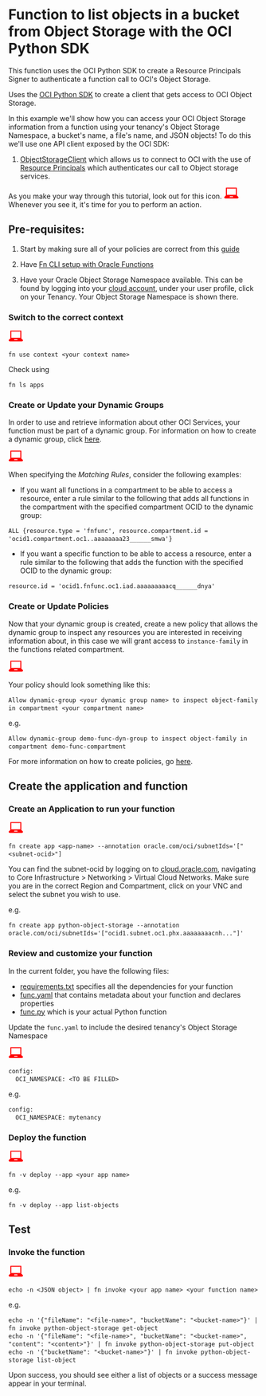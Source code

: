 # Function to list objects in a bucket from Object Storage with the OCI Python SDK

  This function uses the OCI Python SDK to create a Resource Principals Signer to authenticate a function call to OCI's Object Storage.

  Uses the [OCI Python SDK](https://oracle-cloud-infrastructure-python-sdk.readthedocs.io/en/latest/index.html) to create a client that gets access to OCI Object Storage.

  In this example we'll show how you can access your OCI Object Storage information from a function using your tenancy's Object Storage Namespace, a bucket's name, a file's name, and JSON objects! To do this we'll use one API client exposed by the OCI SDK:

  1. [ObjectStorageClient](https://oracle-cloud-infrastructure-python-sdk.readthedocs.io/en/latest/api/object_storage/client/oci.object_storage.ObjectStorageClient.html) which allows us to connect to OCI with the use of [Resource Principals](https://oracle-cloud-infrastructure-python-sdk.readthedocs.io/en/latest/api/signing.html?highlight=Resource%20Principals#resource-principals-signer) which authenticates our call to Object storage services.

  As you make your way through this tutorial, look out for this icon. ![user input icon](../images/userinput.png)
  Whenever you see it, it's time for you to perform an action.


Pre-requisites:
---------------
  1. Start by making sure all of your policies are correct from this [guide](https://docs.cloud.oracle.com/iaas/Content/Functions/Tasks/functionscreatingpolicies.htm?tocpath=Services%7CFunctions%7CPreparing%20for%20Oracle%20Functions%7CConfiguring%20Your%20Tenancy%20for%20Function%20Development%7C_____4)

  2. Have [Fn CLI setup with Oracle Functions](https://docs.cloud.oracle.com/iaas/Content/Functions/Tasks/functionsconfiguringclient.htm?tocpath=Services%7CFunctions%7CPreparing%20for%20Oracle%20Functions%7CConfiguring%20Your%20Client%20Environment%20for%20Function%20Development%7C_____0)

  3. Have your Oracle Object Storage Namespace available. This can be found by
  logging into your [cloud account](https://console.us-ashburn-1.oraclecloud.com/),
  under your user profile, click on your Tenancy. Your Object Storage Namespace
  is shown there.

### Switch to the correct context
  ![user input icon](../images/userinput.png)
  ```
  fn use context <your context name>
  ```
  Check using
  ```
  fn ls apps
  ```

### Create or Update your Dynamic Groups
In order to use and retrieve information about other OCI Services, your function
must be part of a dynamic group. For information on how to create a dynamic group,
click [here](https://docs.cloud.oracle.com/iaas/Content/Identity/Tasks/managingdynamicgroups.htm#To).

  ![user input icon](../images/userinput.png)

  When specifying the *Matching Rules*, consider the following examples:
  * If you want all functions in a compartment to be able to access a resource,
  enter a rule similar to the following that adds all functions in the compartment
  with the specified compartment OCID to the dynamic group:
  ```
  ALL {resource.type = 'fnfunc', resource.compartment.id = 'ocid1.compartment.oc1..aaaaaaaa23______smwa'}
  ```
  * If you want a specific function to be able to access a resource, enter a rule
  similar to the following that adds the function with the specified OCID to the
  dynamic group:
  ```
  resource.id = 'ocid1.fnfunc.oc1.iad.aaaaaaaaacq______dnya'
  ```

### Create or Update Policies
  Now that your dynamic group is created, create a new policy that allows the
  dynamic group to inspect any resources you are interested in receiving
  information about, in this case we will grant access to `instance-family` in
  the functions related compartment.

  ![user input icon](../images/userinput.png)

  Your policy should look something like this:
  ```
  Allow dynamic-group <your dynamic group name> to inspect object-family in compartment <your compartment name>
  ```
  e.g.
  ```
  Allow dynamic-group demo-func-dyn-group to inspect object-family in compartment demo-func-compartment
  ```

  For more information on how to create policies, go [here](https://docs.cloud.oracle.com/iaas/Content/Identity/Concepts/policysyntax.htm).


Create the application and function
-----------------------------------
### Create an Application to run your function

  ![user input icon](../images/userinput.png)
  ```
  fn create app <app-name> --annotation oracle.com/oci/subnetIds='["<subnet-ocid>"]
  ```

  You can find the subnet-ocid by logging on to [cloud.oracle.com](https://cloud.oracle.com/en_US/sign-in),
  navigating to Core Infrastructure > Networking > Virtual Cloud Networks. Make
  sure you are in the correct Region and Compartment, click on your VNC and
  select the subnet you wish to use.

  e.g.
  ```
  fn create app python-object-storage --annotation oracle.com/oci/subnetIds='["ocid1.subnet.oc1.phx.aaaaaaaacnh..."]'
  ```

### Review and customize your function
  In the current folder, you have the following files:
  - [requirements.txt](./requirements.txt) specifies all the dependencies for your function
  - [func.yaml](./func.yaml) that contains metadata about your function and declares properties
  - [func.py](./func.py) which is your actual Python function

  Update the `func.yaml` to include the desired tenancy's Object Storage Namespace

  ![user input icon](../images/userinput.png)
  ```
  config:
    OCI_NAMESPACE: <TO BE FILLED>
  ```
  e.g.
  ```
  config:
    OCI_NAMESPACE: mytenancy
  ```

### Deploy the function

  ![user input icon](../images/userinput.png)
  ```
  fn -v deploy --app <your app name>
  ```

  e.g.

  ```
  fn -v deploy --app list-objects
  ```

Test
----
### Invoke the function

  ![user input icon](../images/userinput.png)
  ```
  echo -n <JSON object> | fn invoke <your app name> <your function name>
  ```
  e.g.
  ```
  echo -n '{"fileName": "<file-name>", "bucketName": "<bucket-name>"}' | fn invoke python-object-storage get-object
  echo -n '{"fileName": "<file-name>", "bucketName": "<bucket-name>", "content": "<content>"}' | fn invoke python-object-storage put-object
  echo -n '{"bucketName": "<bucket-name>"}' | fn invoke python-object-storage list-object
  ```

Upon success, you should see either a list of objects or a success message appear in your terminal.
